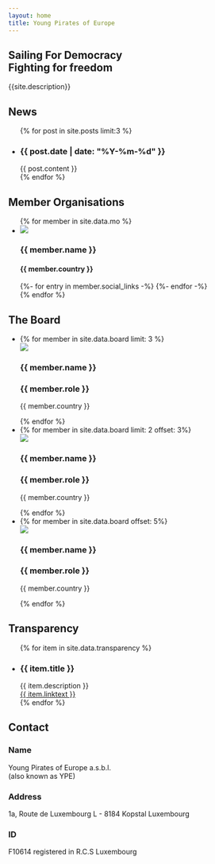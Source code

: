 ```yaml
---
layout: home
title: Young Pirates of Europe
---
```

<section id="who-we-are">
<div>  
  <h1>Sailing For Democracy<br />Fighting for freedom</h1>
  <p>
      {{site.description}}
  </p>
</div>


<aside id="newsbox">
  <h2>News</h2>
  <ul>
    {% for post in site.posts limit:3 %}
    <li>
      <h3>{{ post.date | date: "%Y-%m-%d" }}</h3>
      {{ post.content }}
    </li>
    {% endfor %}
  </ul>
</aside>
</section>

<section id="member-organisations">
  <h2>Member Organisations</h2>
  <ul>
    {% for member in site.data.mo %}
    <li>
      <img src="{{ member.pic }}" />
      <div class="mo-info">
        <h3>{{ member.name }}</h3>
        <h4>{{ member.country }}</h4>
      </div>
      <div>
        <a href="mailto:{{member.email}}">
            <span class="grey fa-solid fa-envelope fa-lg"></span>
        </a>
        {%- for entry in member.social_links -%}
        <a rel="me" href="{{ entry.url }}" target="_blank" title="{{ entry.title }}">
            <span class="grey fa-brands fa-{{ entry.icon }} fa-lg"></span>
        </a>
        {%- endfor -%}
      </div>
    </li>
    {% endfor %}
  </ul>
</section>

<section id="board">
  <h2>The Board</h2>
  <ul class="outer">
    <li class="inner">
      {% for member in site.data.board limit: 3 %}
      <div>
        <img src="{{ member.pic }}" />
        <h3>{{ member.name }}</h3>
        <h3>{{ member.role }}</h3>
        <p>{{ member.country }}</p>
      </div>
      {% endfor %}
    </li>
    <li class="inner">
      {% for member in site.data.board limit: 2 offset: 3%}
      <div>
        <img src="{{ member.pic }}" />
        <h3>{{ member.name }}</h3>
        <h3>{{ member.role }}</h3>
        <p>{{ member.country }}</p>
      </div>
      {% endfor %}
    </li>
    <li class="inner">
      {% for member in site.data.board offset: 5%}
      <div>
        <img src="{{ member.pic }}" />
        <h3>{{ member.name }}</h3>
        <h3>{{ member.role }}</h3>
        <p>{{ member.country }}</p>
      </div>
      {% endfor %}
    </li>
  </ul>
</section>

<section id="transparency">
  <h2>Transparency</h2>
  <ul>
    {% for item in site.data.transparency %}
    <li>
      <h3>{{ item.title }}</h3>
      {{ item.description }} <br />
      <a href="{{item.url}}">{{ item.linktext }}</a>
    </li>
    {% endfor %}
  </ul>
</section>

<section id="contact">
  <div class="wrapper">
    <div>
      <h2>Contact</h2>
      <h3>Name</h3>
      Young Pirates of Europe a.s.b.l. <br />
      (also known as YPE)
      <h3>Address</h3>
      1a, Route de Luxembourg L - 8184 Kopstal Luxembourg
      <h3>ID</h3>
      F10614 registered in R.C.S Luxembourg
      <br />
    </div>
    <div>  
      <span class="grey fa-solid fa-envelope fa-lg"></span>
      <span class="grey fa-brands fa-facebook fa-lg"></span>
      <span class="grey fa-brands fa-instagram fa-lg"></span>
    </div>
  </div>
</section>
